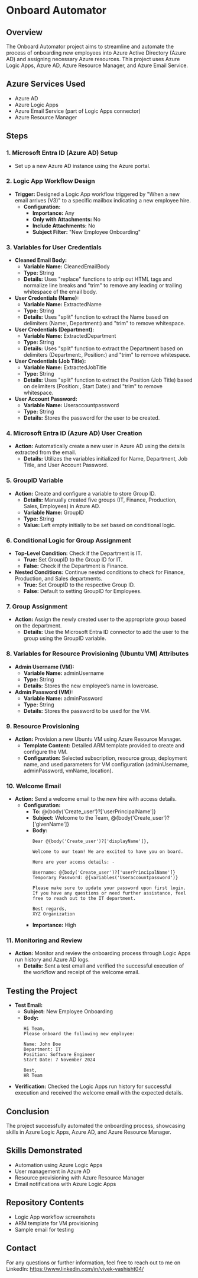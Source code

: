 # Onboard Automator

## Overview
The Onboard Automator project aims to streamline and automate the process of onboarding new employees into Azure Active Directory (Azure AD) and assigning necessary Azure resources. This project uses Azure Logic Apps, Azure AD, Azure Resource Manager, and Azure Email Service.

## Azure Services Used
- Azure AD
- Azure Logic Apps
- Azure Email Service (part of Logic Apps connector)
- Azure Resource Manager

## Steps

### 1. Microsoft Entra ID (Azure AD) Setup
- Set up a new Azure AD instance using the Azure portal.

### 2. Logic App Workflow Design
- **Trigger:** Designed a Logic App workflow triggered by "When a new email arrives (V3)" to a specific mailbox indicating a new employee hire.
  - **Configuration:**
    - **Importance:** Any
    - **Only with Attachments:** No
    - **Include Attachments:** No
    - **Subject Filter:** "New Employee Onboarding"

### 3. Variables for User Credentials
- **Cleaned Email Body:**
  - **Variable Name:** CleanedEmailBody
  - **Type:** String
  - **Details:** Uses "replace" functions to strip out HTML tags and normalize line breaks and "trim" to remove any leading or trailing whitespace of the email body.
- **User Credentials (Name):**
  - **Variable Name:** ExtractedName
  - **Type:** String
  - **Details:** Uses "split" function to extract the Name based on delimiters (Name:, Department:) and "trim" to remove whitespace.
- **User Credentials (Department):**
  - **Variable Name:** ExtractedDepartment
  - **Type:** String
  - **Details:** Uses "split" function to extract the Department based on delimiters (Department:, Position:) and "trim" to remove whitespace.
- **User Credentials (Job Title):**
  - **Variable Name:** ExtractedJobTitle
  - **Type:** String
  - **Details:** Uses "split" function to extract the Position (Job Title) based on delimiters (Position:, Start Date:) and "trim" to remove whitespace.
- **User Account Password:**
  - **Variable Name:** Useraccountpassword
  - **Type:** String
  - **Details:** Stores the password for the user to be created.

### 4. Microsoft Entra ID (Azure AD) User Creation
- **Action:** Automatically create a new user in Azure AD using the details extracted from the email.
  - **Details:** Utilizes the variables initialized for Name, Department, Job Title, and User Account Password.

### 5. GroupID Variable
- **Action:** Create and configure a variable to store Group ID.
  - **Details:** Manually created five groups (IT, Finance, Production, Sales, Employees) in Azure AD.
  - **Variable Name:** GroupID
  - **Type:** String
  - **Value:** Left empty initially to be set based on conditional logic.

### 6. Conditional Logic for Group Assignment
- **Top-Level Condition:** Check if the Department is IT.
  - **True:** Set GroupID to the Group ID for IT.
  - **False:** Check if the Department is Finance.
- **Nested Conditions:** Continue nested conditions to check for Finance, Production, and Sales departments.
  - **True:** Set GroupID to the respective Group ID.
  - **False:** Default to setting GroupID for Employees.

### 7. Group Assignment
- **Action:** Assign the newly created user to the appropriate group based on the department.
  - **Details:** Use the Microsoft Entra ID connector to add the user to the group using the GroupID variable.

### 8. Variables for Resource Provisioning (Ubuntu VM) Attributes
- **Admin Username (VM):**
  - **Variable Name:** adminUsername
  - **Type:** String
  - **Details:** Stores the new employee’s name in lowercase.
- **Admin Password (VM):**
  - **Variable Name:** adminPassword
  - **Type:** String
  - **Details:** Stores the password to be used for the VM.

### 9. Resource Provisioning
- **Action:** Provision a new Ubuntu VM using Azure Resource Manager.
  - **Template Content:** Detailed ARM template provided to create and configure the VM.
  - **Configuration:** Selected subscription, resource group, deployment name, and used parameters for VM configuration (adminUsername, adminPassword, vmName, location).

### 10. Welcome Email
- **Action:** Send a welcome email to the new hire with access details.
  - **Configuration:**
    - **To:** @{body('Create_user')?['userPrincipalName']}
    - **Subject:** Welcome to the Team, @{body('Create_user')?['givenName']}
    - **Body:**
      ```
      Dear @{body('Create_user')?['displayName']},

      Welcome to our team! We are excited to have you on board.

      Here are your access details: -

      Username: @{body('Create_user')?['userPrincipalName']}
      Temporary Password: @{variables('Useraccountpassword')}

      Please make sure to update your password upon first login. If you have any questions or need further assistance, feel free to reach out to the IT department.

      Best regards,
      XYZ Organization
      ```
    - **Importance:** High

### 11. Monitoring and Review
- **Action:** Monitor and review the onboarding process through Logic Apps run history and Azure AD logs.
  - **Details:** Sent a test email and verified the successful execution of the workflow and receipt of the welcome email.

## Testing the Project
- **Test Email:**
  - **Subject:** New Employee Onboarding
  - **Body:**
    ```
    Hi Team,
    Please onboard the following new employee:

    Name: John Doe
    Department: IT
    Position: Software Engineer
    Start Date: 7 November 2024

    Best,
    HR Team
    ```
- **Verification:** Checked the Logic Apps run history for successful execution and received the welcome email with the expected details.

## Conclusion
The project successfully automated the onboarding process, showcasing skills in Azure Logic Apps, Azure AD, and Azure Resource Manager.

## Skills Demonstrated
- Automation using Azure Logic Apps
- User management in Azure AD
- Resource provisioning with Azure Resource Manager
- Email notifications with Azure Logic Apps

## Repository Contents
- Logic App workflow screenshots
- ARM template for VM provisioning
- Sample email for testing

## Contact
For any questions or further information, feel free to reach out to me on LinkedIn: https://www.linkedin.com/in/vivek-vashisht04/

